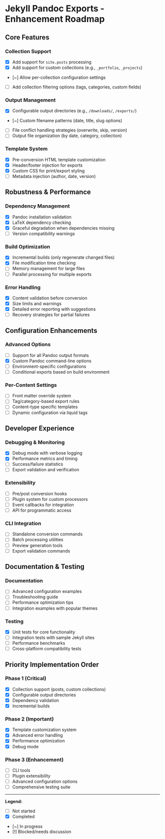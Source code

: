# Jekyll Pandoc Exports - Enhancement Roadmap

## Core Features

### Collection Support
- [x] Add support for `site.posts` processing
- [x] Add support for custom collections (e.g., `_portfolio`, `_projects`)
- [~] Allow per-collection configuration settings
- [ ] Add collection filtering options (tags, categories, custom fields)

### Output Management
- [x] Configurable output directories (e.g., `/downloads/`, `/exports/`)
- [~] Custom filename patterns (date, title, slug options)
- [ ] File conflict handling strategies (overwrite, skip, version)
- [ ] Output file organization (by date, category, collection)

### Template System
- [x] Pre-conversion HTML template customization
- [x] Header/footer injection for exports
- [x] Custom CSS for print/export styling
- [ ] Metadata injection (author, date, version)

## Robustness & Performance

### Dependency Management
- [x] Pandoc installation validation
- [x] LaTeX dependency checking
- [x] Graceful degradation when dependencies missing
- [ ] Version compatibility warnings

### Build Optimization
- [x] Incremental builds (only regenerate changed files)
- [x] File modification time checking
- [ ] Memory management for large files
- [ ] Parallel processing for multiple exports

### Error Handling
- [x] Content validation before conversion
- [x] Size limits and warnings
- [x] Detailed error reporting with suggestions
- [ ] Recovery strategies for partial failures

## Configuration Enhancements

### Advanced Options
- [ ] Support for all Pandoc output formats
- [x] Custom Pandoc command-line options
- [ ] Environment-specific configurations
- [ ] Conditional exports based on build environment

### Per-Content Settings
- [ ] Front matter override system
- [ ] Tag/category-based export rules
- [ ] Content-type specific templates
- [ ] Dynamic configuration via liquid tags

## Developer Experience

### Debugging & Monitoring
- [x] Debug mode with verbose logging
- [x] Performance metrics and timing
- [ ] Success/failure statistics
- [ ] Export validation and verification

### Extensibility
- [ ] Pre/post conversion hooks
- [ ] Plugin system for custom processors
- [ ] Event callbacks for integration
- [ ] API for programmatic access

### CLI Integration
- [ ] Standalone conversion commands
- [ ] Batch processing utilities
- [ ] Preview generation tools
- [ ] Export validation commands

## Documentation & Testing

### Documentation
- [ ] Advanced configuration examples
- [ ] Troubleshooting guide
- [ ] Performance optimization tips
- [ ] Integration examples with popular themes

### Testing
- [x] Unit tests for core functionality
- [ ] Integration tests with sample Jekyll sites
- [ ] Performance benchmarks
- [ ] Cross-platform compatibility tests

## Priority Implementation Order

### Phase 1 (Critical)
- [x] Collection support (posts, custom collections)
- [x] Configurable output directories
- [x] Dependency validation
- [x] Incremental builds

### Phase 2 (Important)
- [x] Template customization system
- [x] Advanced error handling
- [x] Performance optimization
- [x] Debug mode

### Phase 3 (Enhancement)
- [ ] CLI tools
- [ ] Plugin extensibility
- [ ] Advanced configuration options
- [ ] Comprehensive testing suite

---

**Legend:**
- [ ] Not started
- [x] Completed
- [~] In progress
- [!] Blocked/needs discussion